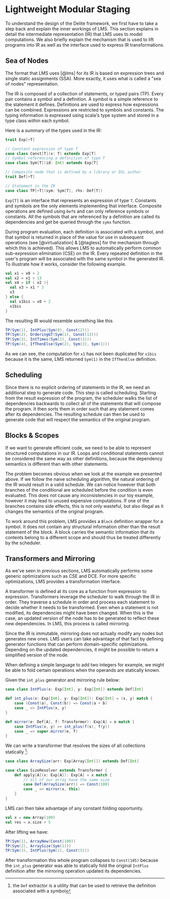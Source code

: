 # Lightweight Modular Staging
To understand the design of the Delite framework, we first have to take a step back and explain the inner workings of LMS. This section explains in detail the intermediate representation (IR) that LMS uses to model computations. We also briefly explain the mechanism that is used to lift programs into IR as well as the interface used to express IR transformations.

## Sea of Nodes
The format that LMS uses [@lms] for its IR is based on expression trees and single static assignments (SSA). More exactly, it uses what is called a "sea of nodes" representation. 

The IR is composed of a collection of statements, or typed pairs (TP). Every pair contains a symbol and a definition. A symbol is a simple reference to the statement it defines. Definitions are used to express how expressions can be combined. Expressions are restricted to symbols and constants. The typing information is expressed using scala's type system and stored in a type class within each symbol.

Here is a summary of the types used in the IR:

```scala
trait Exp[+T]

// Constant expression of type T
case class Const[T](x: T) extends Exp[T]
// Symbol referencing a definition of type T        
case class Sym[T](id: Int) extends Exp[T]  

// Composite node that is defined by a library or DSL author
trait Def[+T]

// Statement in the IR
case class TP[+T](sym: Sym[T], rhs: Def[T])
```


`Exp[T]` is an interface that represents an expression of type `T`. Constants and symbols are the only elements implementing that interface. Composite operations are defined using `Def`s and can only reference symbols or constants. All the symbols that are referenced by a definition are called its dependencies and get be queried through the `syms` function.

During program evaluation, each definition is associated with a symbol, and that symbol is returned in place of the value for use in subsequent operations (see [@virtualization] & [@tagless] for the mechanism through which this is achieved). This allows LMS to automatically perform common sub-expression elimination (CSE) on the IR. Every repeated definition in the user's program will be associated with the same symbol in the generated IR. To illustrate how it works, consider the following example.

```scala
val x1 = x0 + 2
val x2 = x1 > 13
val x4 = if ( x2 ){
  val x3 = x1 * 3
  x3
} else {
  val x1bis = x0 + 2
  x1bis
}
```

The resulting IR would resemble something like this

```scala
TP(Sym(1), IntPlus(Sym(0), Const(2)))
TP(Sym(2), OrderingGT(Sym(1), Const(13)))
TP(Sym(3), IntTimes(Sym(1), Const(3)))
TP(Sym(4), IfThenElse(Sym(2), Sym(3), Sym(1)))
```

As we can see, the computation for `x1` has not been duplicated for `x1bis` because it is the same, LMS returned `Sym(1)` in the `IfThenElse` definition.

## Scheduling
Since there is no explicit ordering of statements in the IR, we need an additional step to generate code. This step is called scheduling. Starting from the result expression of the program, the scheduler walks the list of dependencies backwards to collect all of the 
statements that will compose the program. It then sorts them in order such that any statement comes after its dependencies. The resulting schedule can then be used to generate code that will respect the semantics of the original program.

## Blocks & Scopes
If we want to generate efficient code, we need to be able to represent structured computations in our IR. Loops and conditional statements cannot be considered the same way as other definitions, because the dependency semantics is different than with other statements. 

The problem becomes obvious when we look at the example we presented above. If we follow the naive scheduling algorithm, the  natural ordering of the IR would result in a valid schedule. We can notice however that both branches of the conditional are scheduled before the condition is even evaluated. This does not cause any inconsistencies in our toy example, however it may lead to unused expensive computations. If one of the branches contains side effects, this is not only wasteful, but also illegal as it changes the semantics of the original program.

To work around this problem, LMS provides a `Block` definition wrapper for a symbol. It does not contain any structural information other than the result statement of the block. A block carries the semantic information that its contents belong to a different scope and should thus be treated differently by the scheduler.

## Transformers and Mirroring
As we've seen in previous sections, LMS automatically performs some generic optimizations such as CSE and DCE. For more specific optimizations, LMS provides a transformation interface.

A transformer is defined at its core as a function from expression to expression. Transformers leverage the scheduler to walk through the IR in order. They traverse a schedule in order and process each statement to decide whether it needs to be transformed. Even when a statement is not modified, its dependencies might have been changed. When this is the case, an updated version of the node has to be generated to reflect these new dependencies. In LMS, this process is called mirroring.

Since the IR is immutable, mirroring does not actually modify any nodes but generates new ones. LMS users can take advantage of that fact by defining generator functions that can perform domain-specific optimizations. Depending on the updated dependencies, it might be possible to return a simplified version of the node. 

When defining a simple language to add two integers for example, we might be able to fold certain operations when the operands are statically known.

Given the `int_plus` generator and mirroring rule below:

```scala
case class IntPlus(x: Exp[Int], y: Exp[Int]) extends Def[Int]

def int_plus(x: Exp[Int], y: Exp[Int]): Exp[Int] = (x, y) match {
    case (Const(a), Const(b)) => Const(a + b)
    case _ => IntPlus(x, y)
}

def mirror(e: Def[A], f: Transformer): Exp[A] = e match {
    case IntPlus(x, y) => int_plus(f(x), f(y))
    case _ => super.mirror(e, f)
}
```

We can write a transformer that resolves the sizes of all collections statically [^1lms]:

```scala
case class ArraySize(arr: Exp[Array[Int]]) extends Def[Int]

case class SizeResolver extends Transformer {
    def apply[A](x: Exp[A]): Exp[A] = x match {
        // all of our array have the same size
        case Def(ArraySize(arr)) => Const(100)
        case _ => mirror(x, this)
    }
}
```

LMS can then take advantage of any constant folding opportunity.

```scala
val x = new Array(100)
val res = x.size + 5
```

After lifting we have:

```scala
TP(Sym(1), ArrayNew(Const(100))
TP(Sym(2), ArraySize(Sym(1)))
TP(Sym(3), IntPlus(Sym(2), Const(5)))
```

After transformation this whole program collapses to `Const(105)` because the `int_plus` generator was able to statically fold the original `IntPlus` definition after the mirroring operation updated its dependencies.

[^1lms]: the `Def` extractor is a utility that can be used to retrieve the definition associated with a symbol